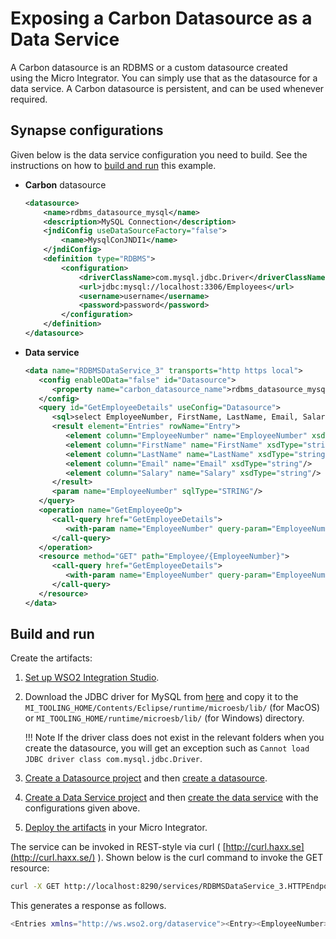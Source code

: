 # Exposing a Carbon Datasource as a Data Service

A Carbon datasource is an RDBMS or a custom datasource created using the
Micro Integrator. You can simply use
that as the datasource for a data service. A Carbon datasource is
persistent, and can be used whenever required.

## Synapse configurations

Given below is the data service configuration you need to build. See the instructions on how to [build and run](#build-and-run) this example.

-	**Carbon** datasource

	```xml
	<datasource>
	    <name>rdbms_datasource_mysql</name>
	    <description>MySQL Connection</description>
	    <jndiConfig useDataSourceFactory="false">
	        <name>MysqlConJNDI1</name>
	    </jndiConfig>
	    <definition type="RDBMS">
	        <configuration>
	            <driverClassName>com.mysql.jdbc.Driver</driverClassName>
	            <url>jdbc:mysql://localhost:3306/Employees</url>
	            <username>username</username>
	            <password>password</password>
	        </configuration>
	    </definition>
	</datasource>
	```

-	**Data service**

	```xml
	<data name="RDBMSDataService_3" transports="http https local">
	   <config enableOData="false" id="Datasource">
	      <property name="carbon_datasource_name">rdbms_datasource_mysql</property>
	   </config>
	   <query id="GetEmployeeDetails" useConfig="Datasource">
	      <sql>select EmployeeNumber, FirstName, LastName, Email, Salary from Employees where EmployeeNumber=:EmployeeNumber</sql>
	      <result element="Entries" rowName="Entry">
	         <element column="EmployeeNumber" name="EmployeeNumber" xsdType="string"/>
	         <element column="FirstName" name="FirstName" xsdType="string"/>
	         <element column="LastName" name="LastName" xsdType="string"/>
	         <element column="Email" name="Email" xsdType="string"/>
	         <element column="Salary" name="Salary" xsdType="string"/>
	      </result>
	      <param name="EmployeeNumber" sqlType="STRING"/>
	   </query>
	   <operation name="GetEmployeeOp">
	      <call-query href="GetEmployeeDetails">
	         <with-param name="EmployeeNumber" query-param="EmployeeNumber"/>
	      </call-query>
	   </operation>
	   <resource method="GET" path="Employee/{EmployeeNumber}">
	      <call-query href="GetEmployeeDetails">
	         <with-param name="EmployeeNumber" query-param="EmployeeNumber"/>
	      </call-query>
	   </resource>
	</data>
	```

## Build and run

Create the artifacts:

1. [Set up WSO2 Integration Studio]({{base_path}}/integrate/develop/installing-wso2-integration-studio).
2.  Download the JDBC driver for MySQL from [here](http://dev.mysql.com/downloads/connector/j/) and copy it to the `MI_TOOLING_HOME/Contents/Eclipse/runtime/microesb/lib/` (for MacOS) or 
`MI_TOOLING_HOME/runtime/microesb/lib/` (for Windows) directory. 

    !!! Note
        If the driver class does not exist in the relevant folders when you create the datasource, you will get an exception such as `Cannot load JDBC driver class com.mysql.jdbc.Driver`.
        
3. [Create a Datasource project]({{base_path}}/integrate/develop/create-datasources) and then [create a datasource]({{base_path}}/integrate/develop/creating-artifacts/data-services/creating-datasources).
4. [Create a Data Service project]({{base_path}}/integrate/develop/create-data-services-configs) and then [create the data service]({{base_path}}/integrate/develop/creating-artifacts/data-services/creating-data-services) with the configurations given above.
5. [Deploy the artifacts]({{base_path}}/integrate/develop/deploy-artifacts) in your Micro Integrator. 

The service can be invoked in REST-style via curl (
[http://curl.haxx.se](http://curl.haxx.se/) ). Shown below is the curl
command to invoke the GET resource:

```bash
curl -X GET http://localhost:8290/services/RDBMSDataService_3.HTTPEndpoint/Employee/3
```

This generates a response as follows.

```bash
<Entries xmlns="http://ws.wso2.org/dataservice"><Entry><EmployeeNumber>3</EmployeeNumber><FirstName>Will</FirstName><LastName>Smith</LastName><Email>will@google.com</Email><Salary>15500.0</Salary></Entry><Entry><EmployeeNumber>3</EmployeeNumber><FirstName>Will</FirstName><LastName>Smith</LastName><Email>will@google.com</Email><Salary>15500.0</Salary></Entry><Entry><EmployeeNumber>3</EmployeeNumber><FirstName>Will</FirstName><LastName>Smith</LastName><Email>will@google.com</Email><Salary>15500.0</Salary></Entry></Entries>
```
